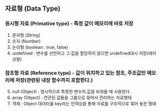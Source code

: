 ## 자료형 (Data Type)

### 원시형 자료 (Primative type) - 특정 값이 메모리에 바로 저장
1. 문자형 (String)
2. 숫자 (Number)
3. 논리형 (boolean : true, false)
4. undefined : 변수를 선언하고 그 값을 할당하지 않으면 undefined대시 저장(에러상황)

### 참조형 자료 (Reference type) - 값이 위치하고 있는 참조, 주조값만 메모리에 저장(관련된 내장 함수까지 포함한다.)
5. null (Object) : 명시적으로 특정한 변수의 값을 비워둘 때 사용한다.
6. array (Object) : 연관된 값들을 그룹으로 묶어서 관리하는 자료형태
7. 객체 : Object 데이터를 key라는 인덱싱을 통해 자료를 구조적으로 묶어 놓은 형태